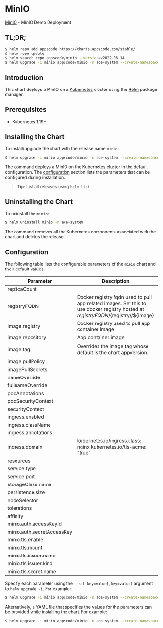 # MinIO

[MinIO](https://github.com/bytebuilders) - MinIO Demo Deployment

## TL;DR;

```bash
$ helm repo add appscode https://charts.appscode.com/stable/
$ helm repo update
$ helm search repo appscode/minio --version=v2022.06.14
$ helm upgrade -i minio appscode/minio -n ace-system --create-namespace --version=v2022.06.14
```

## Introduction

This chart deploys a MinIO on a [Kubernetes](http://kubernetes.io) cluster using the [Helm](https://helm.sh) package manager.

## Prerequisites

- Kubernetes 1.19+

## Installing the Chart

To install/upgrade the chart with the release name `minio`:

```bash
$ helm upgrade -i minio appscode/minio -n ace-system --create-namespace --version=v2022.06.14
```

The command deploys a MinIO on the Kubernetes cluster in the default configuration. The [configuration](#configuration) section lists the parameters that can be configured during installation.

> **Tip**: List all releases using `helm list`

## Uninstalling the Chart

To uninstall the `minio`:

```bash
$ helm uninstall minio -n ace-system
```

The command removes all the Kubernetes components associated with the chart and deletes the release.

## Configuration

The following table lists the configurable parameters of the `minio` chart and their default values.

|         Parameter          |                                                             Description                                                              |                  Default                  |
|----------------------------|--------------------------------------------------------------------------------------------------------------------------------------|-------------------------------------------|
| replicaCount               |                                                                                                                                      | <code>1</code>                            |
| registryFQDN               | Docker registry fqdn used to pull app related images. Set this to use docker registry hosted at ${registryFQDN}/${registry}/${image} | <code>""</code>                           |
| image.registry             | Docker registry used to pull app container image                                                                                     | <code>minio</code>                        |
| image.repository           | App container image                                                                                                                  | <code>minio</code>                        |
| image.tag                  | Overrides the image tag whose default is the chart appVersion.                                                                       | <code>RELEASE.2022-02-01T18-00-14Z</code> |
| image.pullPolicy           |                                                                                                                                      | <code>IfNotPresent</code>                 |
| imagePullSecrets           |                                                                                                                                      | <code>[]</code>                           |
| nameOverride               |                                                                                                                                      | <code>""</code>                           |
| fullnameOverride           |                                                                                                                                      | <code>""</code>                           |
| podAnnotations             |                                                                                                                                      | <code>{}</code>                           |
| podSecurityContext         |                                                                                                                                      | <code>{}</code>                           |
| securityContext            |                                                                                                                                      | <code>{}</code>                           |
| ingress.enabled            |                                                                                                                                      | <code>true</code>                         |
| ingress.className          |                                                                                                                                      | <code>""</code>                           |
| ingress.annotations        |                                                                                                                                      | <code>{}</code>                           |
| ingress.domain             | kubernetes.io/ingress.class: nginx kubernetes.io/tls-acme: "true"                                                                    | <code>""</code>                           |
| resources                  |                                                                                                                                      | <code>{}</code>                           |
| service.type               |                                                                                                                                      | <code>ClusterIP</code>                    |
| service.port               |                                                                                                                                      | <code>9000</code>                         |
| storageClass.name          |                                                                                                                                      | <code>""</code>                           |
| persistence.size           |                                                                                                                                      | <code>10Gi</code>                         |
| nodeSelector               |                                                                                                                                      | <code>{}</code>                           |
| tolerations                |                                                                                                                                      | <code>[]</code>                           |
| affinity                   |                                                                                                                                      | <code>{}</code>                           |
| minio.auth.accessKeyId     |                                                                                                                                      | <code>""</code>                           |
| minio.auth.secretAccessKey |                                                                                                                                      | <code>""</code>                           |
| minio.tls.enable           |                                                                                                                                      | <code>true</code>                         |
| minio.tls.mount            |                                                                                                                                      | <code>false</code>                        |
| minio.tls.issuer.name      |                                                                                                                                      | <code>""</code>                           |
| minio.tls.issuer.kind      |                                                                                                                                      | <code>""</code>                           |
| minio.tls.secret.name      |                                                                                                                                      | <code>""</code>                           |


Specify each parameter using the `--set key=value[,key=value]` argument to `helm upgrade -i`. For example:

```bash
$ helm upgrade -i minio appscode/minio -n ace-system --create-namespace --version=v2022.06.14 --set replicaCount=1
```

Alternatively, a YAML file that specifies the values for the parameters can be provided while
installing the chart. For example:

```bash
$ helm upgrade -i minio appscode/minio -n ace-system --create-namespace --version=v2022.06.14 --values values.yaml
```
